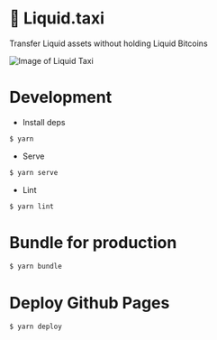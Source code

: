 # 🚕 Liquid.taxi
Transfer Liquid assets without holding Liquid Bitcoins 

![Image of Liquid Taxi](https://raw.githubusercontent.com/vulpemventures/liquid.taxi/master/src/images/taxi-social.jpg)

# Development 

* Install deps

```sh
$ yarn
```

* Serve

```sh
$ yarn serve
```

* Lint

```sh
$ yarn lint
```

# Bundle for production
 
```sh
$ yarn bundle
```

# Deploy Github Pages

```sh
$ yarn deploy
```

